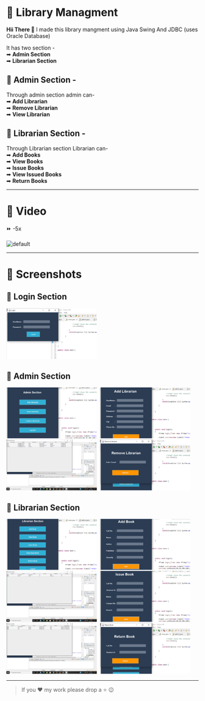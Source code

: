 # 📖 Library Managment

<b> Hii There 👋</b> I made this library mangment using Java Swing And JDBC (uses Oracle Database)

It has two section -<br>
➡ <b>Admin Section</b><br>
➡ <b>Librarian Section</b>

## 🎫 Admin Section - 

Through admin section admin can- <br>
➡ <b>Add Librarian</b><br>
➡ <b>Remove Librarian</b><br>
➡ <b>View Librarian</b>

## 🧾 Librarian Section -

Through Librarian section Librarian can- <br>
➡ <b>Add Books</b><br>
➡ <b>View Books</b><br>
➡ <b>Issue Books</b><br>
➡ <b>View Issued Books</b><br>
➡ <b>Return Books</b>

___

# 🎥 Video

⏩ -5x
<br><br>
![default](https://github.com/YashikGarg/library_managment/blob/main/sample%20images/sample.gif)

___

# 📸 Screenshots

## 🔖 Login Section
<img src="https://github.com/YashikGarg/library_managment/blob/main/sample%20images/login.png" width="47%" >

## 🎫 Admin Section
<img src="https://github.com/YashikGarg/library_managment/blob/main/sample%20images/admin.png" width="47%" >&nbsp;&nbsp;<img src="https://github.com/YashikGarg/library_managment/blob/main/sample%20images/add lib.png" width="47%" >
<img src="https://github.com/YashikGarg/library_managment/blob/main/sample%20images/lib rcd.png" width="47%" >&nbsp;&nbsp;<img src="https://github.com/YashikGarg/library_managment/blob/main/sample%20images/rmv lib.png" width="47%" >

## 🧾 Librarian Section
<img src="https://github.com/YashikGarg/library_managment/blob/main/sample%20images/lib sec.png" width="47%" >&nbsp;&nbsp;<img src="https://github.com/YashikGarg/library_managment/blob/main/sample%20images/add book.png" width="47%" >
<img src="https://github.com/YashikGarg/library_managment/blob/main/sample%20images/book.png" width="47%" >&nbsp;&nbsp;<img src="https://github.com/YashikGarg/library_managment/blob/main/sample%20images/iss book.png" width="47%" >
<img src="https://github.com/YashikGarg/library_managment/blob/main/sample%20images/issue book.png" width="47%" >&nbsp;&nbsp;<img src="https://github.com/YashikGarg/library_managment/blob/main/sample%20images/rtn book.png" width="47%" >

___

>If you ♥ my work please drop a ⭐ 😉
